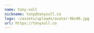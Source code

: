 ```yaml
---
name: tony-sull
nickname: tony@tonysull.co
logo: ~/assets/uploads/avatar-96x96.jpg
url: https://tonysull.co
---
```

